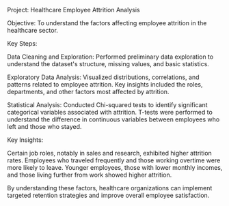Project: Healthcare Employee Attrition Analysis

Objective:
To understand the factors affecting employee attrition in the healthcare sector.

Key Steps:

Data Cleaning and Exploration: Performed preliminary data exploration to understand the dataset's structure, missing values, and basic statistics.

Exploratory Data Analysis: Visualized distributions, correlations, and patterns related to employee attrition. Key insights included the roles, departments, and other factors most affected by attrition.

Statistical Analysis: Conducted Chi-squared tests to identify significant categorical variables associated with attrition. T-tests were performed to understand the difference in continuous variables between employees who left and those who stayed.

Key Insights:

Certain job roles, notably in sales and research, exhibited higher attrition rates.
Employees who traveled frequently and those working overtime were more likely to leave.
Younger employees, those with lower monthly incomes, and those living further from work showed higher attrition.

By understanding these factors, healthcare organizations can implement targeted retention strategies and improve overall employee satisfaction.

